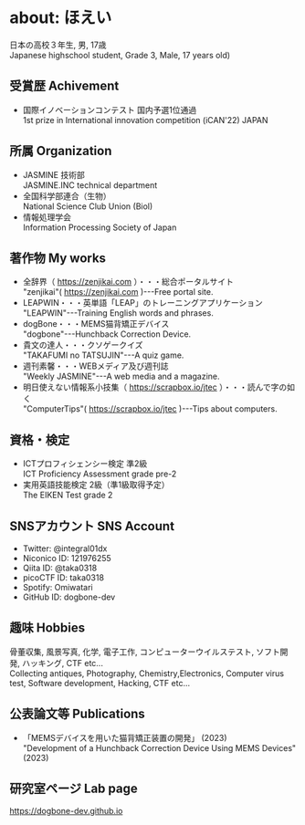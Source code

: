 # about: ほえい
日本の高校３年生, 男, 17歳  
Japanese highschool student, Grade 3, Male, 17 years old)

## 受賞歴 Achivement
* 国際イノベーションコンテスト 国内予選1位通過  
1st prize in International innovation competition (iCAN'22) JAPAN  

## 所属 Organization
* JASMINE 技術部  
JASMINE.INC technical department
* 全国科学部連合（生物）  
National Science Club Union (Biol)
* 情報処理学会  
Information Processing Society of Japan

## 著作物 My works
* 全辞界（ https://zenjikai.com ）・・・総合ポータルサイト  
"zenjikai"( https://zenjikai.com )---Free portal site.
* LEAPWIN・・・英単語「LEAP」のトレーニングアプリケーション  
"LEAPWIN"---Training English words and phrases.
* dogBone・・・MEMS猫背矯正デバイス  
"dogbone"---Hunchback Correction Device.
* 貴文の達人・・・クソゲークイズ  
"TAKAFUMI no TATSUJIN"---A quiz game.
* 週刊素馨・・・WEBメディア及び週刊誌  
"Weekly JASMINE"---A web media and a magazine.
* 明日使えない情報系小技集（ https://scrapbox.io/jtec ）・・・読んで字の如く  
"ComputerTips"( https://scrapbox.io/jtec )---Tips about computers.

## 資格・検定
* ICTプロフィシェンシー検定 準2級  
ICT Proficiency Assessment grade pre-2
* 実用英語技能検定 2級（準1級取得予定）  
The EIKEN Test grade 2

## SNSアカウント SNS Account
* Twitter: @integral01dx
* Niconico ID: 121976255
* Qiita ID: @taka0318
* picoCTF ID: taka0318
* Spotify: Omiwatari
* GitHub ID: dogbone-dev

## 趣味 Hobbies
骨董収集, 風景写真, 化学, 電子工作, コンピューターウイルステスト, ソフト開発, ハッキング, CTF etc...  
Collecting antiques, Photography, Chemistry,Electronics, Computer virus test, Software development, Hacking, CTF etc...

## 公表論文等 Publications
* 「MEMSデバイスを用いた猫背矯正装置の開発」 (2023)  
"Development of a Hunchback Correction Device Using MEMS Devices" (2023)

## 研究室ページ Lab page
https://dogbone-dev.github.io
